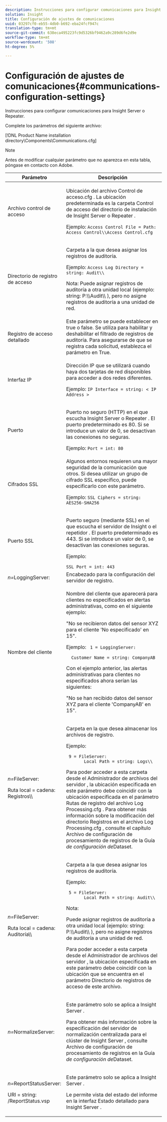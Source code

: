 ```yaml
---
description: Instrucciones para configurar comunicaciones para Insight Server o Repeater.
solution: Insight
title: Configuración de ajustes de comunicaciones
uuid: 03297cf0-eb55-4db0-b692-eba24fcf947c
translation-type: tm+mt
source-git-commit: 638eca495223fc9d5326bf9462a9c289d6fe2d9e
workflow-type: tm+mt
source-wordcount: '508'
ht-degree: 5%

---
```



# Configuración de ajustes de comunicaciones{#communications-configuration-settings}

Instrucciones para configurar comunicaciones para Insight Server o Repeater.

Complete los parámetros del siguiente archivo:

[!DNL Product Name installation directory\Components\Communications.cfg]

>[!NOTE]
>
>Antes de modificar cualquier parámetro que no aparezca en esta tabla, póngase en contacto con Adobe.

<table id="table_C87F1150E53548F484A8C0CFE91F1079"> 
 <thead> 
  <tr> 
   <th colname="col1" class="entry"> Parámetro </th> 
   <th colname="col2" class="entry"> Descripción </th> 
  </tr> 
 </thead>
 <tbody> 
  <tr> 
   <td colname="col1"> Archivo control de acceso </td> 
   <td colname="col2"> <p>Ubicación del <span class="filepath"> archivo Control de acceso.cfg </span> . La ubicación predeterminada es la <span class="filepath"> carpeta Control de acceso </span> del directorio de instalación de <span class="keyword"> Insight Server </span> o <span class="wintitle"> Repeater </span> . </p> <p>Ejemplo: <code>Access Control File = Path: Access Control\\Access Control.cfg</code> </p> </td> 
  </tr> 
  <tr> 
   <td colname="col1"> Directorio de registro de acceso </td> 
   <td colname="col2"> <p>Carpeta a la que desea asignar los registros de auditoría. </p> <p>Ejemplo: <code>Access Log Directory = string: Audit\\</code> </p> <p> <p>Nota:  Puede asignar registros de auditoría a otra unidad local (ejemplo: <span class="filepath"> string: P:\\Audit\\ </span>), pero no asigne registros de auditoría a una unidad de red. </p> </p> </td> 
  </tr> 
  <tr> 
   <td colname="col1"> Registro de acceso detallado </td> 
   <td colname="col2"> Este parámetro se puede establecer en true o false. Se utiliza para habilitar y deshabilitar el filtrado de registros de auditoría. Para asegurarse de que se registra cada solicitud, establezca el parámetro en True. </td> 
  </tr> 
  <tr> 
   <td colname="col1"> Interfaz IP </td> 
   <td colname="col2"> <p>Dirección IP que se utilizará cuando haya dos tarjetas de red disponibles para acceder a dos redes diferentes. </p> <p>Ejemplo: <code>IP Interface = string: &lt; IP Address &gt;</code> </p> </td> 
  </tr> 
  <tr> 
   <td colname="col1"> Puerto </td> 
   <td colname="col2"> <p>Puerto no seguro (HTTP) en el que escucha <span class="keyword"> Insight Server </span> o <span class="wintitle"> Repeater </span> . El puerto predeterminado es 80. Si se introduce un valor de 0, se desactivan las conexiones no seguras. </p> <p>Ejemplo: <code>Port = int: 80</code> </p> </td> 
  </tr> 
  <tr> 
   <td colname="col1"> Cifrados SSL </td> 
   <td colname="col2"> Algunos entornos requieren una mayor seguridad de la comunicación que otros. Si desea utilizar un grupo de cifrado SSL específico, puede especificarlo con este parámetro. <p>Ejemplo: <code>SSL Ciphers = string: AES256-SHA256</code> </p> </td> 
  </tr> 
  <tr> 
   <td colname="col1"> Puerto SSL </td> 
   <td colname="col2"> <p>Puerto seguro (mediante SSL) en el que escucha el servidor de <span class="keyword"> Insight </span> o el <span class="wintitle"> repetidor </span> . El puerto predeterminado es 443. Si se introduce un valor de 0, se desactivan las conexiones seguras. </p> <p>Ejemplo: <span class="filepath"></span> </p> <code>SSL Port = int: 443</code> </td> 
  </tr> 
  <tr> 
   <td colname="col1"> <i>n=</i>LoggingServer: </td> 
   <td colname="col2"> Encabezado para la configuración del servidor de registro. </td> 
  </tr> 
  <tr> 
   <td colname="col1"> Nombre del cliente </td> 
   <td colname="col2"> <p>Nombre del cliente que aparecerá para clientes no especificados en alertas administrativas, como en el siguiente ejemplo: </p> <p>"No se recibieron datos del sensor XYZ para el cliente 'No especificado' en 15". </p> <p>Ejemplo: <code> 1&nbsp;=&nbsp;LoggingServer:&nbsp; 
      &nbsp;&nbsp;Customer&nbsp;Name&nbsp;=&nbsp;string:&nbsp;CompanyAB </code> </p> <p>Con el ejemplo anterior, las alertas administrativas para clientes no especificados ahora serían las siguientes: </p> <p>"No se han recibido datos del sensor XYZ para el cliente 'CompanyAB' en 15". </p> </td> 
  </tr> 
  <tr> 
   <td colname="col1"> <p> <i>n=</i>FileServer: </p> <p> Ruta local = cadena: Registros\\ </p> </td> 
   <td colname="col2"> <p>Carpeta en la que desea almacenar los archivos de registro. </p> <p>Ejemplo: </p> <code> 9&nbsp;=&nbsp;FileServer:&nbsp; 
     &nbsp;&nbsp;Local&nbsp;Path&nbsp;=&nbsp;string:&nbsp;Logs\\ </code> <p>Para poder acceder a esta carpeta desde el Administrador de archivos del <span class="wintitle"> servidor </span>, la ubicación especificada en este parámetro debe coincidir con la ubicación especificada en el parámetro Rutas de registro del <span class="filepath"> archivo Log Processing.cfg </span> . Para obtener más información sobre la modificación del directorio Registros en el archivo <span class="filepath"> Log Processing.cfg </span> , consulte el capítulo Archivo de configuración de procesamiento de registros de la Guía <i>de configuración de</i>Dataset. </p> </td> 
  </tr> 
  <tr> 
   <td colname="col1"> <p> <i>n=</i>FileServer: </p> <p> Ruta local = cadena: Auditoría\\ </p> </td> 
   <td colname="col2"> <p>Carpeta a la que desea asignar los registros de auditoría. </p> <p>Ejemplo: </p> <code> 5&nbsp;=&nbsp;FileServer:&nbsp; 
     &nbsp;&nbsp;Local&nbsp;Path&nbsp;=&nbsp;string:&nbsp;Audit\\ </code> <p>Nota:  <p>Puede asignar registros de auditoría a otra unidad local (ejemplo: <span class="filepath"> string: P:\\Audit\\ </span>), pero no asigne registros de auditoría a una unidad de red. </p> <p>Para poder acceder a esta carpeta desde el Administrador de archivos del <span class="wintitle"> servidor </span>, la ubicación especificada en este parámetro debe coincidir con la ubicación que se encuentra en el parámetro Directorio de registros de acceso de este archivo. </p> </p> </td> 
  </tr> 
  <tr> 
   <td colname="col1"> <i>n=</i>NormalizeServer: </td> 
   <td colname="col2"> <p>Este parámetro solo se aplica a <span class="keyword"> Insight Server </span>. </p> <p>Para obtener más información sobre la especificación del servidor de normalización centralizada para el clúster de <span class="keyword"> Insight Server </span> , consulte Archivo de configuración de procesamiento de registros en la Guía <i>de configuración de</i>Dataset. </p> </td> 
  </tr> 
  <tr> 
   <td colname="col1"> <p> <i>n=</i>ReportStatusServer: </p> <p> URI = string: /ReportStatus.vsp </p> </td> 
   <td colname="col2"> <p>Este parámetro solo se aplica a <span class="keyword"> Insight Server </span>. </p> <p>Le permite vista del <span class="keyword"> estado del </span> informe en la interfaz Estado detallado para <span class="keyword"> Insight Server </span>. </p> </td> 
  </tr> 
 </tbody> 
</table>
